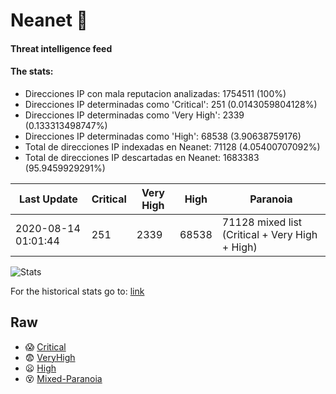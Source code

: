 # Neanet :hocho:
#### Threat intelligence feed
#### The stats:

- Direcciones IP con mala reputacion analizadas: 1754511 (100%)
- Direcciones IP determinadas como 'Critical':  251 (0.0143059804128%)
- Direcciones IP determinadas como 'Very High':  2339 (0.133313498747%)
- Direcciones IP determinadas como 'High':  68538 (3.90638759176)
- Total de direcciones IP indexadas en Neanet:  71128 (4.05400707092%)
- Total de direcciones IP descartadas en Neanet:  1683383 (95.9459929291%)

| Last Update | Critical | Very High | High | Paranoia |
| --- | --- | --- | --- | --- |
| 2020-08-14 01:01:44 | 251 | 2339 | 68538 | 71128 mixed list (Critical + Very High + High)|

![Stats](https://docs.google.com/spreadsheets/d/e/2PACX-1vSnaNMIXVabIpDJjufMlzH7poXnshF3mgd8Is1g9ytUEzVsP5my4Trn8f-xkoLLQ38xpL3HtmUexLo6/pubchart?oid=501124687&format=image)

For the historical stats go to: [link](/stats.csv)
## Raw
- :scream: [Critical](https://raw.githubusercontent.com/JavaGarcia/Neanet/master/blacklists/neanet_critical.txt)
- :fearful: [VeryHigh](https://raw.githubusercontent.com/JavaGarcia/Neanet/master/blacklists/neanet_veryHigh.txtt)
- :frowning: [High](https://raw.githubusercontent.com/JavaGarcia/Neanet/master/blacklists/neanet_high.txt)
- :dizzy_face: [Mixed-Paranoia](https://raw.githubusercontent.com/JavaGarcia/Neanet/master/blacklists/neanet_all.txt)



































































































































































